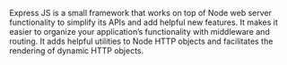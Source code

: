 Express JS is a small framework that works on top of Node web server functionality to simplify its APIs and add helpful new features. 
It makes it easier to organize your application’s functionality with middleware and routing. 
It adds helpful utilities to Node HTTP objects and facilitates the rendering of dynamic HTTP objects.
